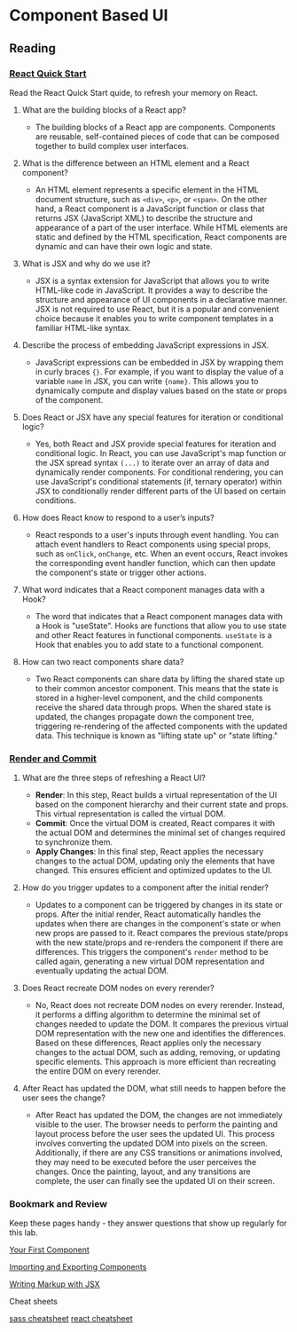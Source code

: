# Component Based UI

## Reading 

### [React Quick Start](https://react.dev/learn)

Read the React Quick Start quide, to refresh your memory on React.

1. What are the building blocks of a React app?
   * The building blocks of a React app are components. Components are reusable, self-contained pieces of code that can be composed together to build complex user interfaces.

2. What is the difference between an HTML element and a React component?
   * An HTML element represents a specific element in the HTML document structure, such as `<div>`, `<p>`, or `<span>`. On the other hand, a React component is a JavaScript function or class that returns JSX (JavaScript XML) to describe the structure and appearance of a part of the user interface. While HTML elements are static and defined by the HTML specification, React components are dynamic and can have their own logic and state. 

3. What is JSX and why do we use it?
   * JSX is a syntax extension for JavaScript that allows you to write HTML-like code in JavaScript. It provides a way to describe the structure and appearance of UI components in a declarative manner. JSX is not required to use React, but it is a popular and convenient choice because it enables you to write component templates in a familiar HTML-like syntax.


4. Describe the process of embedding JavaScript expressions in JSX.
   * JavaScript expressions can be embedded in JSX by wrapping them in curly braces `{}`. For example, if you want to display the value of a variable `name` in JSX, you can write `{name}`. This allows you to dynamically compute and display values based on the state or props of the component.

5. Does React or JSX have any special features for iteration or conditional logic?
   * Yes, both React and JSX provide special features for iteration and conditional logic. In React, you can use JavaScript's map function or the JSX spread syntax `(...)` to iterate over an array of data and dynamically render components. For conditional rendering, you can use JavaScript's conditional statements (if, ternary operator) within JSX to conditionally render different parts of the UI based on certain conditions.

6. How does React know to respond to a user’s inputs?
   * React responds to a user's inputs through event handling. You can attach event handlers to React components using special props, such as `onClick`, `onChange`, etc. When an event occurs, React invokes the corresponding event handler function, which can then update the component's state or trigger other actions.

7. What word indicates that a React component manages data with a Hook?
   * The word that indicates that a React component manages data with a Hook is "useState". Hooks are functions that allow you to use state and other React features in functional components. `useState` is a Hook that enables you to add state to a functional component.


8. How can two react components share data?
   * Two React components can share data by lifting the shared state up to their common ancestor component. This means that the state is stored in a higher-level component, and the child components receive the shared data through props. When the shared state is updated, the changes propagate down the component tree, triggering re-rendering of the affected components with the updated data. This technique is known as "lifting state up" or "state lifting."

### [Render and Commit](https://react.dev/learn/render-and-commit)

1. What are the three steps of refreshing a React UI?
   *  **Render**: In this step, React builds a virtual representation of the UI based on the component hierarchy and their current state and props. This virtual representation is called the virtual DOM.
   *  **Commit**: Once the virtual DOM is created, React compares it with the actual DOM and determines the minimal set of changes required to synchronize them.
   *  **Apply Changes**: In this final step, React applies the necessary changes to the actual DOM, updating only the elements that have changed. This ensures efficient and optimized updates to the UI.


2. How do you trigger updates to a component after the initial render?
   * Updates to a component can be triggered by changes in its state or props. After the initial render, React automatically handles the updates when there are changes in the component's state or when new props are passed to it. React compares the previous state/props with the new state/props and re-renders the component if there are differences. This triggers the component's `render` method to be called again, generating a new virtual DOM representation and eventually updating the actual DOM.

3. Does React recreate DOM nodes on every rerender?
   * No, React does not recreate DOM nodes on every rerender. Instead, it performs a diffing algorithm to determine the minimal set of changes needed to update the DOM. It compares the previous virtual DOM representation with the new one and identifies the differences. Based on these differences, React applies only the necessary changes to the actual DOM, such as adding, removing, or updating specific elements. This approach is more efficient than recreating the entire DOM on every rerender.

4. After React has updated the DOM, what still needs to happen before the user sees the change?
   * After React has updated the DOM, the changes are not immediately visible to the user. The browser needs to perform the painting and layout process before the user sees the updated UI. This process involves converting the updated DOM into pixels on the screen. Additionally, if there are any CSS transitions or animations involved, they may need to be executed before the user perceives the changes. Once the painting, layout, and any transitions are complete, the user can finally see the updated UI on their screen.

### Bookmark and Review

Keep these pages handy - they answer questions that show up regularly for this lab.

[Your First Component](https://react.dev/learn/your-first-component)

[Importing and Exporting Components](https://react.dev/learn/importing-and-exporting-components)

[Writing Markup with JSX](https://react.dev/learn/writing-markup-with-jsx)

Cheat sheets

[sass cheatsheet](https://devhints.io/sass)
[react cheatsheet](https://devhints.io/react)